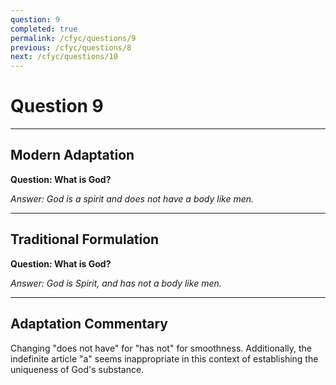 ```yaml
---
question: 9
completed: true
permalink: /cfyc/questions/9
previous: /cfyc/questions/8
next: /cfyc/questions/10
---
```

# Question 9

---
## Modern Adaptation
**Question: What is God?**

*Answer: God is a spirit and does not have a body like men.*

---
## Traditional Formulation
**Question: What is God?**

*Answer: God is Spirit, and has not a body like men.*

---
## Adaptation Commentary
Changing "does not have" for "has not" for smoothness. Additionally, the indefinite article "a" seems inappropriate in this context of
establishing the uniqueness of God's substance.